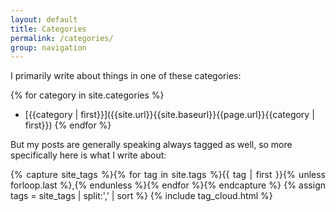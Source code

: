 ```yaml
---
layout: default
title: Categories
permalink: /categories/
group: navigation
---
```

I primarily write about things in one of these categories:

{% for category in site.categories %}
  - [{{category | first}}]({{site.url}}{{site.baseurl}}{{page.url}}{{category | first}})
{% endfor %}

But my posts are generally speaking always tagged as well, so more specifically here is what I write about:

<p class="post-meta" style="text-align: justify;">
	{% capture site_tags %}{% for tag in site.tags %}{{ tag | first }}{% unless forloop.last %},{% endunless %}{% endfor %}{% endcapture %}
	{% assign tags = site_tags | split:',' | sort %}
	{% include tag_cloud.html %}
</p>
